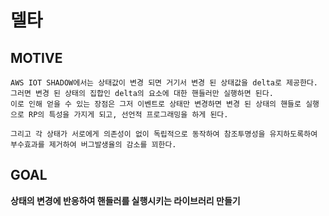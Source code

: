 # 델타

## MOTIVE

```
AWS IOT SHADOW에서는 상태값이 변경 되면 거기서 변경 된 상태값을 delta로 제공한다.
그러면 변경 된 상태의 집합인 delta의 요소에 대한 핸들러만 실행하면 된다.
이로 인해 얻을 수 있는 장점은 그저 이벤트로 상태만 변경하면 변경 된 상태의 핸들로 실행으로 RP의 특성을 가지게 되고, 선언적 프로그래밍을 하게 된다.

그리고 각 상태가 서로에게 의존성이 없이 독립적으로 동작하여 참조투명성을 유지하도록하여 부수효과를 제거하여 버그발생율의 감소를 꾀한다.
```

## GOAL

**상태의 변경에 반응하여 핸들러를 실행시키는 라이브러리 만들기**